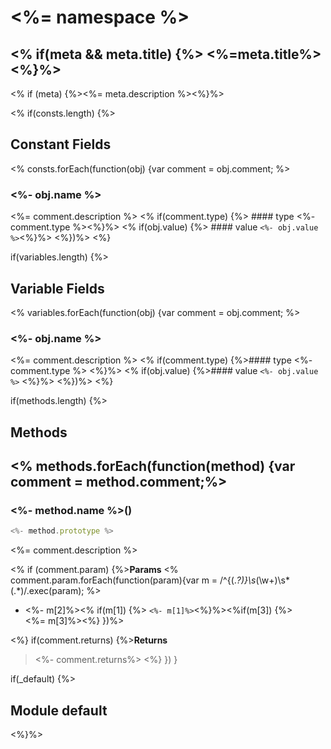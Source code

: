 <!-- @rev <%= checksum %> -->
# <%= namespace %>
<% if(meta && meta.title) {%>
<%=meta.title%>
<%}%>
----

<% if (meta) {%><%= meta.description %><%}%>

<% if(consts.length) {%>
## Constant Fields
<% consts.forEach(function(obj) {var comment = obj.comment; %>
### <%- obj.name %>
<%= comment.description %>
<% if(comment.type) {%>  #### type
<%- comment.type %><%}%>
<% if(obj.value) {%>  #### value
`<%- obj.value %>`<%}%>
<%})%>
<%}

if(variables.length) {%>
## Variable Fields
<% variables.forEach(function(obj) {var comment = obj.comment; %>
### <%- obj.name %>
<%= comment.description %>
<% if(comment.type) {%>#### type
<%- comment.type %>
<%}%>
<% if(obj.value) {%>#### value
`<%- obj.value %>`
<%}%>
<%})%>
<%}

if(methods.length) {%>
## Methods
<% methods.forEach(function(method) {var comment = method.comment;%>
------------------------------------------------------------------------
### <%- method.name %>()

```js
<%- method.prototype %>
```

<%= comment.description %>

<% if (comment.param) {%>**Params**
<% comment.param.forEach(function(param){var m = /^\{(.*?)\}\s*(\w+)\s*(.*)/.exec(param); %>
  - <%- m[2]%><% if(m[1]) {%> `<%- m[1]%>`<%}%><%if(m[3]) {%>
    <br><%= m[3]%><%}
})%>

<%}
if(comment.returns) {%>**Returns**

> <%- comment.returns%>
<%}
})
}

if(_default) {%>
## Module default
<%}%>